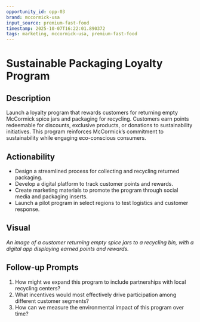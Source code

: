 ```yaml
---
opportunity_id: opp-03
brand: mccormick-usa
input_source: premium-fast-food
timestamp: 2025-10-07T16:22:01.890372
tags: marketing, mccormick-usa, premium-fast-food
---
```


# Sustainable Packaging Loyalty Program

## Description

Launch a loyalty program that rewards customers for returning empty McCormick spice jars and packaging for recycling. Customers earn points redeemable for discounts, exclusive products, or donations to sustainability initiatives. This program reinforces McCormick’s commitment to sustainability while engaging eco-conscious consumers.

## Actionability

- Design a streamlined process for collecting and recycling returned packaging.
- Develop a digital platform to track customer points and rewards.
- Create marketing materials to promote the program through social media and packaging inserts.
- Launch a pilot program in select regions to test logistics and customer response.

## Visual

*An image of a customer returning empty spice jars to a recycling bin, with a digital app displaying earned points and rewards.*

## Follow-up Prompts

1. How might we expand this program to include partnerships with local recycling centers?
2. What incentives would most effectively drive participation among different customer segments?
3. How can we measure the environmental impact of this program over time?
